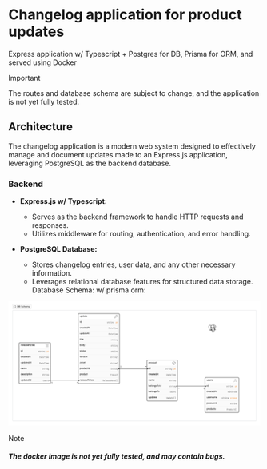 # Changelog application for product updates

Express application w/ Typescript + Postgres for DB, Prisma for ORM, and served using Docker

> [!Important]
>
> The routes and database schema are subject to change, and the application is not yet fully tested.

## Architecture

The changelog application is a modern web system designed to effectively manage and document updates made to an Express.js application, leveraging PostgreSQL as the backend database.

### Backend

- **Express.js w/ Typescript:**

  - Serves as the backend framework to handle HTTP requests and responses.
  - Utilizes middleware for routing, authentication, and error handling.

- **PostgreSQL Database:**
  - Stores changelog entries, user data, and any other necessary information.
  - Leverages relational database features for structured data storage.
    Database Schema: w/ prisma orm:

![alt text](/docs/image.png)


> [!Note]
>
> #### **_The docker image is not yet fully tested, and may contain bugs._**

